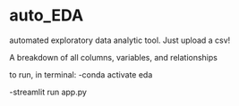 # auto_EDA
automated exploratory data analytic tool. Just upload a csv!

A breakdown of all columns, variables, and relationships

to run, in terminal:
-conda activate eda

-streamlit run app.py
